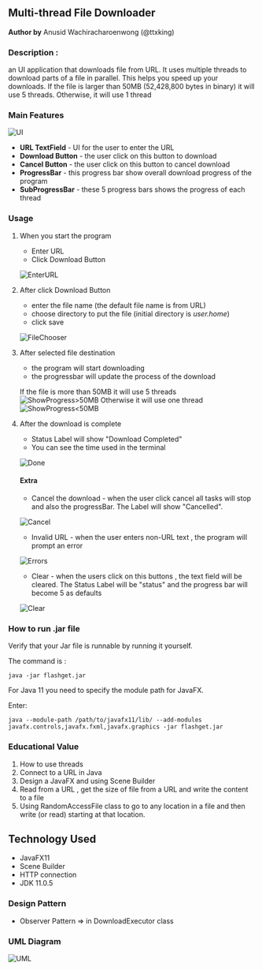 
## Multi-thread File Downloader

**Author by** Anusid Wachiracharoenwong (@ttxking)
    

### Description :
an UI application that downloads file from URL. It uses multiple threads to download parts of a file in parallel. 
This helps you speed up your downloads. If the file is larger than 50MB (52,428,800 bytes in binary) it will use 5 threads. Otherwise, it will use 1 thread

### Main Features
![UI](https://s3-ap-southeast-1.amazonaws.com/img-in-th/73ad581f4e2d726ca2c00fe4947dc40b.png)

* **URL TextField**  - UI for the user to enter the URL
* **Download Button**  - the user click on this button to download
* **Cancel Button**  - the user click on this button to cancel download
* **ProgressBar** - this progress bar show overall download progress of the program
* **SubProgressBar** - these 5 progress bars shows the progress of each thread

### Usage 

1. When you start the program 
    * Enter URL 
    * Click Download Button
    
    ![EnterURL](https://s3-ap-southeast-1.amazonaws.com/img-in-th/5ef5038bd9ab5ced15d4b644181e93d8.png)
    
2. After click Download Button
    * enter the file name (the default file name is from URL)
    * choose directory to put the file (initial directory is *user.home*)
    * click save
    
    ![FileChooser](https://s3-ap-southeast-1.amazonaws.com/img-in-th/969a7ee53f1fb768716bbd66dc7885be.png)
    
3. After selected file destination
    * the program will start downloading 
    * the progressbar will update the process of the download
        
    If the file is more than 50MB it will use 5 threads
    ![ShowProgress>50MB](https://s3-ap-southeast-1.amazonaws.com/img-in-th/0bad143da05f04dc6d8d9ea770a532d3.png)
    Otherwise it will use one thread
    ![ShowProgress<50MB](https://s3-ap-southeast-1.amazonaws.com/img-in-th/c007b659b0787dd20ea27278ee0bd284.png)
    
4. After the download is complete
    * Status Label will show "Download Completed"
    * You can see the time used in the terminal
    
    ![Done](https://s3-ap-southeast-1.amazonaws.com/img-in-th/fc5dcded4de78c42015b1d533fd16e7e.png)
    #### Extra
    
    * Cancel the download - when the user click cancel all tasks will stop and also the progressBar. The Label will show
"Cancelled".
        
    ![Cancel](https://s3-ap-southeast-1.amazonaws.com/img-in-th/532efc05b0431f6c53deb070e4933296.png)
    
    * Invalid URL - when the user enters non-URL text , the program will prompt an error 
    
    ![Errors](https://s3-ap-southeast-1.amazonaws.com/img-in-th/9132dead74c3d945ddddf69c0cb40cb9.png)
    
    * Clear - when the users click on this buttons , the text field will be cleared. The Status Label will be "status"
    and the progress bar will become 5 as defaults
    
    ![Clear](https://s3-ap-southeast-1.amazonaws.com/img-in-th/b55e3bc5b18e36c92df041eb9a778ad6.png)
   



### How to run .jar file
Verify that your Jar file is runnable by running it yourself. 

The command is : 
```  
java -jar flashget.jar 
```

For Java 11 you need to specify the module path for JavaFX. 

Enter:
```  
java --module-path /path/to/javafx11/lib/ --add-modules javafx.controls,javafx.fxml,javafx.graphics -jar flashget.jar
```


### Educational Value
1. How to use threads
2. Connect to a URL in Java
3. Design a JavaFX and using Scene Builder
4. Read from a URL , get the size of file from a URL and write the content to a file
5. Using RandomAccessFile class to go to any location in a file and then write (or read) starting at that location.


## Technology Used
- JavaFX11
- Scene Builder
- HTTP connection
- JDK 11.0.5


### Design Pattern
   * Observer Pattern => in DownloadExecutor class
   
### UML Diagram
![UML](https://s3-ap-southeast-1.amazonaws.com/img-in-th/48a1ed88358ed09545c1fb0d61d5a78a.png)



 

